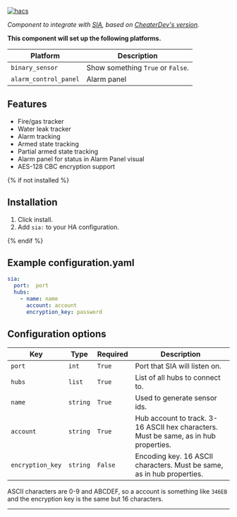 [![hacs][hacsbadge]](hacs)

_Component to integrate with [SIA][sia], based on [CheaterDev's version][ch_sia]._

**This component will set up the following platforms.**

Platform | Description
-- | --
`binary_sensor` | Show something `True` or `False`.
`alarm_control_panel` | Alarm panel

## Features
- Fire/gas tracker
- Water leak tracker
- Alarm tracking
- Armed state tracking
- Partial armed state tracking
- Alarm panel for status in Alarm Panel visual
- AES-128 CBC encryption support

{% if not installed %}
## Installation

1. Click install.
1. Add `sia:` to your HA configuration.

{% endif %}
## Example configuration.yaml

```yaml
sia:
  port:  port
  hubs:
    - name: name
      account: account
      encryption_key: password
```

## Configuration options

Key | Type | Required | Description
-- | -- | -- | --
`port` | `int` | `True` | Port that SIA will listen on.
`hubs` | `list` | `True` | List of all hubs to connect to.
`name` | `string` | `True` | Used to generate sensor ids.
`account` | `string` | `True` |  Hub account to track. 3-16 ASCII hex characters. Must be same, as in hub properties.
`encryption_key` | `string` | `False` | Encoding key. 16 ASCII characters. Must be same, as in hub properties.

ASCII characters are 0-9 and ABCDEF, so a account is something like `346EB` and the encryption key is the same but 16 characters.


***

[sia]: https://github.com/eavanvalkenburg/sia-ha
[ch_sia]: https://github.com/Cheaterdev/sia-ha
[hacs]: https://github.com/custom-components/hacs
[hacsbadge]: https://img.shields.io/badge/HACS-Custom-orange.svg?style=for-the-badge